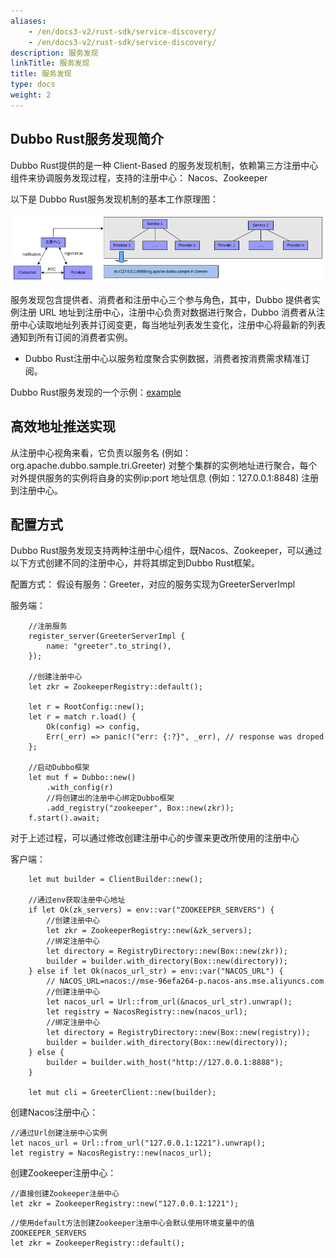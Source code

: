 ```yaml
---
aliases:
    - /en/docs3-v2/rust-sdk/service-discovery/
    - /en/docs3-v2/rust-sdk/service-discovery/
description: 服务发现
linkTitle: 服务发现
title: 服务发现
type: docs
weight: 2
---
```


## Dubbo Rust服务发现简介
Dubbo Rust提供的是一种 Client-Based 的服务发现机制，依赖第三方注册中心组件来协调服务发现过程，支持的注册中心： Nacos、Zookeeper 

以下是 Dubbo Rust服务发现机制的基本工作原理图： 

![service-discovery](/imgs/rust/dubbo-rust-service-discovery.png)

服务发现包含提供者、消费者和注册中心三个参与角色，其中，Dubbo 提供者实例注册 URL 地址到注册中心，注册中心负责对数据进行聚合，Dubbo 消费者从注册中心读取地址列表并订阅变更，每当地址列表发生变化，注册中心将最新的列表通知到所有订阅的消费者实例。

* Dubbo Rust注册中心以服务粒度聚合实例数据，消费者按消费需求精准订阅。

Dubbo Rust服务发现的一个示例：[example](https://github.com/apache/dubbo-rust/tree/feat/cluster/examples/greeter)

## 高效地址推送实现

从注册中心视角来看，它负责以服务名 (例如：org.apache.dubbo.sample.tri.Greeter) 对整个集群的实例地址进行聚合，每个对外提供服务的实例将自身的实例ip:port 地址信息 (例如：127.0.0.1:8848) 注册到注册中心。

## 配置方式
Dubbo Rust服务发现支持两种注册中心组件，既Nacos、Zookeeper，可以通过以下方式创建不同的注册中心，并将其绑定到Dubbo Rust框架。

配置方式：
假设有服务：Greeter，对应的服务实现为GreeterServerImpl

服务端：
```
    //注册服务
    register_server(GreeterServerImpl {
        name: "greeter".to_string(),
    });
    
    //创建注册中心
    let zkr = ZookeeperRegistry::default();
    
    let r = RootConfig::new();
    let r = match r.load() {
        Ok(config) => config,
        Err(_err) => panic!("err: {:?}", _err), // response was droped
    };
    
    //启动Dubbo框架
    let mut f = Dubbo::new()
        .with_config(r)
        //将创建出的注册中心绑定Dubbo框架
        .add_registry("zookeeper", Box::new(zkr));
    f.start().await;
```
对于上述过程，可以通过修改创建注册中心的步骤来更改所使用的注册中心

客户端：
```
    let mut builder = ClientBuilder::new();
    
    //通过env获取注册中心地址
    if let Ok(zk_servers) = env::var("ZOOKEEPER_SERVERS") {
        //创建注册中心
        let zkr = ZookeeperRegistry::new(&zk_servers);
        //绑定注册中心
        let directory = RegistryDirectory::new(Box::new(zkr));
        builder = builder.with_directory(Box::new(directory));
    } else if let Ok(nacos_url_str) = env::var("NACOS_URL") {
        // NACOS_URL=nacos://mse-96efa264-p.nacos-ans.mse.aliyuncs.com
        //创建注册中心
        let nacos_url = Url::from_url(&nacos_url_str).unwrap();
        let registry = NacosRegistry::new(nacos_url);
        //绑定注册中心
        let directory = RegistryDirectory::new(Box::new(registry));
        builder = builder.with_directory(Box::new(directory));
    } else {
        builder = builder.with_host("http://127.0.0.1:8888");
    }
    
    let mut cli = GreeterClient::new(builder);
```

创建Nacos注册中心：
```
//通过Url创建注册中心实例
let nacos_url = Url::from_url("127.0.0.1:1221").unwrap();
let registry = NacosRegistry::new(nacos_url);
```
创建Zookeeper注册中心：
```
//直接创建Zookeeper注册中心
let zkr = ZookeeperRegistry::new("127.0.0.1:1221");
```
```
//使用default方法创建Zookeeper注册中心会默认使用环境变量中的值ZOOKEEPER_SERVERS
let zkr = ZookeeperRegistry::default();
```
